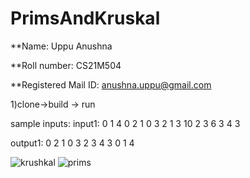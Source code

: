 # PrimsAndKruskal

**Name: Uppu Anushna

**Roll number: CS21M504

**Registered Mail ID: anushna.uppu@gmail.com

1)clone->build -> run

sample inputs:
input1:
0 1 4
0 2 1
0 3 2
1 3 10
2 3 6
3 4 3


output1:
0 2 1
0 3 2
3 4 3
0 1 4

![krushkal](https://user-images.githubusercontent.com/93385316/174988019-4225496a-6cb2-4831-abe9-baa416673227.png)
![prims](https://user-images.githubusercontent.com/93385316/174988041-160157c3-c183-4686-b0e1-51674de41c59.png)
